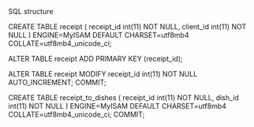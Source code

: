 SQL structure

CREATE TABLE receipt (
receipt_id int(11) NOT NULL,
client_id int(11) NOT NULL
) ENGINE=MyISAM DEFAULT CHARSET=utf8mb4 COLLATE=utf8mb4_unicode_ci;

ALTER TABLE receipt
ADD PRIMARY KEY (receipt_id);

ALTER TABLE receipt
MODIFY receipt_id int(11) NOT NULL AUTO_INCREMENT;
COMMIT;

CREATE TABLE receipt_to_dishes (
receipt_id int(11) NOT NULL,
dish_id int(11) NOT NULL
) ENGINE=MyISAM DEFAULT CHARSET=utf8mb4 COLLATE=utf8mb4_unicode_ci;
COMMIT;
